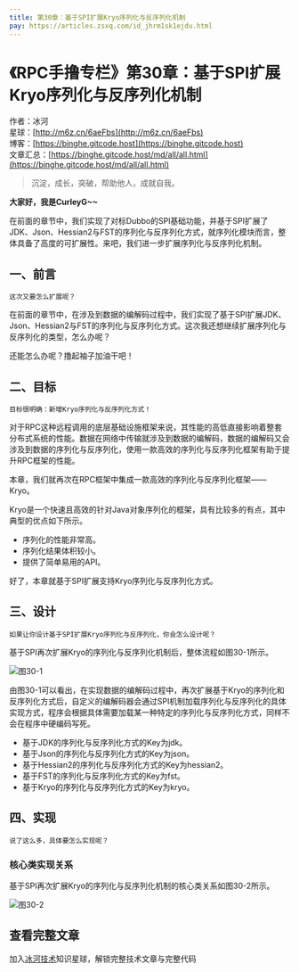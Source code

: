 ```yaml
---
title: 第30章：基于SPI扩展Kryo序列化与反序列化机制
pay: https://articles.zsxq.com/id_jhrm1sk1ejdu.html
---
```


# 《RPC手撸专栏》第30章：基于SPI扩展Kryo序列化与反序列化机制

作者：冰河
<br/>星球：[http://m6z.cn/6aeFbs](http://m6z.cn/6aeFbs)
<br/>博客：[https://binghe.gitcode.host](https://binghe.gitcode.host)
<br/>文章汇总：[https://binghe.gitcode.host/md/all/all.html](https://binghe.gitcode.host/md/all/all.html)

> 沉淀，成长，突破，帮助他人，成就自我。

**大家好，我是CurleyG~~**

在前面的章节中，我们实现了对标Dubbo的SPI基础功能，并基于SPI扩展了JDK、Json、Hessian2与FST的序列化与反序列化方式，就序列化模块而言，整体具备了高度的可扩展性。来吧，我们进一步扩展序列化与反序列化机制。

## 一、前言

`这次又要怎么扩展呢？`

在前面的章节中，在涉及到数据的编解码过程中，我们实现了基于SPI扩展JDK、Json、Hessian2与FST的序列化与反序列化方式。这次我还想继续扩展序列化与反序列化的类型，怎么办呢？

还能怎么办呢？撸起袖子加油干吧！

## 二、目标

`目标很明确：新增Kryo序列化与反序列化方式！`

对于RPC这种远程调用的底层基础设施框架来说，其性能的高低直接影响着整套分布式系统的性能。数据在网络中传输就涉及到数据的编解码，数据的编解码又会涉及到数据的序列化与反序列化，使用一款高效的序列化与反序列化框架有助于提升RPC框架的性能。

本章，我们就再次在RPC框架中集成一款高效的序列化与反序列化框架——Kryo。

Kryo是一个快速且高效的针对Java对象序列化的框架，具有比较多的有点，其中典型的优点如下所示。

* 序列化的性能非常高。
* 序列化结果体积较小。
* 提供了简单易用的API。

好了，本章就基于SPI扩展支持Kryo序列化与反序列化方式。

## 三、设计

`如果让你设计基于SPI扩展Kryo序列化与反序列化，你会怎么设计呢？`

基于SPI再次扩展Kryo的序列化与反序列化机制后，整体流程如图30-1所示。

![图30-1](https://binghe.gitcode.host/assets/images/middleware/rpc/rpc-2022-11-02-001.png)

由图30-1可以看出，在实现数据的编解码过程中，再次扩展基于Kryo的序列化和反序列化方式后，自定义的编解码器会通过SPI机制加载序列化与反序列化的具体实现方式，程序会根据具体需要加载某一种特定的序列化与反序列化方式，同样不会在程序中硬编码写死。

* 基于JDK的序列化与反序列化方式的Key为jdk。
* 基于Json的序列化与反序列化方式的Key为json。
* 基于Hessian2的序列化与反序列化方式的Key为hessian2。
* 基于FST的序列化与反序列化方式的Key为fst。
* 基于Kryo的序列化与反序列化方式的Key为kryo。

## 四、实现

`说了这么多，具体要怎么实现呢？`

### 核心类实现关系

基于SPI再次扩展Kryo的序列化与反序列化机制的核心类关系如图30-2所示。

![图30-2](https://binghe.gitcode.host/assets/images/middleware/rpc/rpc-2022-11-02-002.png)


## 查看完整文章

加入[冰河技术](http://m6z.cn/6aeFbs)知识星球，解锁完整技术文章与完整代码
